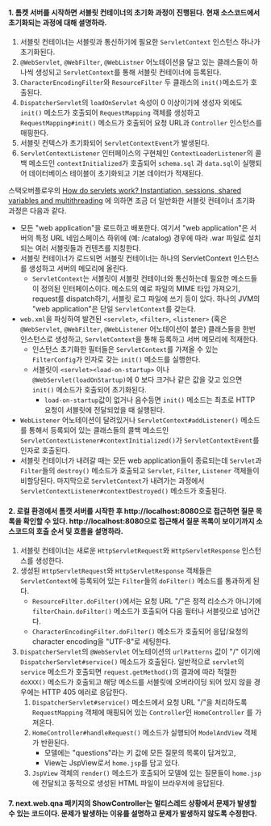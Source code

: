 #### 1. 톰켓 서버를 시작하면 서블릿 컨테이너의 초기화 과정이 진행된다. 현재 소스코드에서 초기화되는 과정에 대해 셜명하라.

1. 서블릿 컨테이너는 서블릿과 통신하기에 필요한 `ServletContext` 인스턴스 하나가 초기화된다.
2. `@WebServlet`, `@WebFilter`, `@WebListner` 어노테이션을 달고 있는 클래스들이 하나씩 생성되고 `ServletContext`를 통해 서블릿 컨테이너에 등록된다.
3. `CharacterEncodingFilter`와 `ResourceFilter` 두 클래스의 `init()`메소드가 호출된다.
4. `DispatcherServlet`의 `loadOnServlet` 속성이 0 이상이기에 생성자 외에도 `init()` 메소드가 호출되어 `RequestMapping` 객체를
   생성하고 `RequestMapping#init()` 메소드가 호출되어 요청 URL과 `Controller` 인스턴스를 매핑한다.
5. 서블릿 컨텍스가 초기화되어 `ServletContextEvent`가 발생된다.
6. `ServletContextListener` 인터페이스의 구현체인 `ContextLoaderListener`의 콜백 메소드인 `contextInitialized`가 호출되어 `schema.sql`
   과 `data.sql`이 실행되어 데이터베이스 테이블이 초기화되고 기본 데이터가 적재된다.

스택오버플로우의 [How do servlets work? Instantiation, sessions, shared variables and multithreading](https://stackoverflow.com/questions/3106452/how-do-servlets-work-instantiation-sessions-shared-variables-and-multithreadi)
에 의하면 조금 더 일반화한 서블릿 컨테이너 초기화 과정은 다음과 같다.

* 모든 "web application"을 로드하고 배포한다. 여기서 "web application"은 서버의 특정 URL 네임스페이스 하위에 (예: /catalog) 경우에 따라
  .war 파일로 설치되는 여러 서블릿들과 컨텐츠를 지칭한다.
* 서블릿 컨테이너가 로드되면 서블릿 컨테이너는 하나의 ServletContext 인스턴스를 생성하고 서버의 메모리에 올린다.
    * `ServletContext`는 서블릿이 서블릿 컨테이너와 통신하는데 필요한 메소드들이 정의된 인터페이스이다. 메소드의 예로 파일의 MIME 타입 가져오기, request를 dispatch하기, 서블릿
      로그 파일에 쓰기 등이 있다. 하나의 JVM의 "web application"은 단일 `ServletContext`를 갖는다.
* `web.xml`을 파싱하여 발견된 `<servlet>`, `<filter>`, `<listener>` (혹은 `@WebServlet`, `@WebFilter`, `@WebListener` 어노테이션이
  붙은) 클래스들을 한번 인스턴스로 생성하고, `ServletContext`을 통해 등록하고 서버 메모리에 적재한다.
    * 인스턴스 초기화한 필터들은 `ServletContext`를 가져올 수 있는 `FilterConfig`가 인자로 갖는 `init()` 메소드를 실행한다.
    * 서블릿이 `<servlet><load-on-startup>` 이나 `@WebServlet(loadOnStartup)`에 0 보다 크거나 같은 값을 갖고 있으면 `init()` 메소드가 호출되어 초기화된다.
        * `load-on-startup`값이 없거나 음수등면 `init()` 메소드는 최초로 HTTP 요청이 서블릿에 전달되었을 때 실행된다.
* `WebListener` 어노테이션이 달려있거나 `ServletContext#addListener()` 메소드를 통해서 등록되어 있는 클래스들의 콜백
  메소드인 `ServletContextListener#contextInitialized()`가 `ServletContextEvent`를 인자로 호출된다.
* 서블릿 컨테이너가 내려갈 때는 모든 web application들이 종료되는데 `Servlet`과 `Filter`들의 `destroy()` 메소드가
  호출되고 `Servlet`, `Filter`, `Listener` 객체들이 비할당된다. 마지막으로 `ServletContext`가 내려가는
  과정에서 `ServletContextListener#contextDestroyed()` 메소드가 호출된다.

#### 2. 로컬 환경에서 톰캣 서버를 시작한 후 http://localhost:8080으로 접근하면 질문 목록을 확인할 수 있다. http://localhost:8080으로 접근해서 질문 목록이 보이기까지 소스코드의 호출 순서 및 흐름을 설명하라.

1. 서블릿 컨테이너는 새로운 `HttpServletRequest`와 `HttpServletResponse` 인스턴스를 생성한다.
2. 생성된 `HttpServletRequest`와 `HttpServletResponse` 객체들은 `ServletContext`에 등록되어 있는 `Filter`들의 `doFilter()` 메소드를 통과하게 된다.
    * `ResourceFilter.doFilter()`에서는 요청 URL "/"은 정적 리소스가 아니기에 `filterChain.doFilter()` 메소드가 호출되어 다음 필터나 서블릿으로 넘어간다.
    * `CharacterEncodingFilter.doFilter()` 메소드가 호출되어 응답/요청의 character encoding을 "UTF-8"로 세팅한다.
3. `DispatcherServlet`의 `@WebServlet` 어노테이션의 `urlPatterns` 값이 "/" 이기에 `DispatcherServlet#service()` 메소드가 호출된다.
   일반적으로 `servlet`의 `service` 메소드가 호출되면 `request.getMethod()`의 결과에 따라 적절한 `doXXX()` 메소드가 호출되고 해당 메소드를 서블릿에 오버라이딩 되어 있지
   않을 경우에는 HTTP 405 에러로 응답한다.
    1. `DispatcherServlet#service()` 메소드에서 요청 URL "/"을 처리하도록 `RequestMapping` 객체에 매핑되어 있는 `Controller`인 `HomeController`
       를 가져온다.
    2. `HomeController#handleRequest()` 메소드가 실행되어 `ModelAndView` 객체가 반환된다.
        * 모델에는 "questions"라는 키 값에 모든 질문의 목록이 담겨있고,
        * View는 JspView로서 `home.jsp`를 담고 있다.
    3. `JspView` 객체의 `render()` 메소드가 호출되어 모델에 있는 질문들이 `home.jsp`에 전달되고 동적으로 생성된 HTML 파일이 브라우저에 응답된다.

#### 7. next.web.qna 패키지의 ShowController는 멀티스레드 상황에서 문제가 발생할 수 있는 코드이다. 문제가 발생하는 이유를 설명하고 문제가 발생하지 않도록 수정한다.
